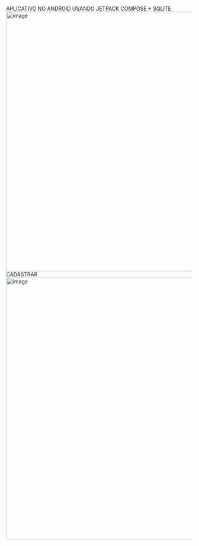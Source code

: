 <n1> APLICATIVO NO ANDROID USANDO JETPACK COMPOSE + SQLITE</N1>
<img width="1345" height="699" alt="image" src="https://github.com/user-attachments/assets/1647340a-c95a-4ce3-81eb-cf78ac263f2a" />
<N2> CADASTRAR </N2>
<img width="1347" height="706" alt="image" src="https://github.com/user-attachments/assets/a55df915-8f57-49a8-a55b-b8281e0e0c6d" />
